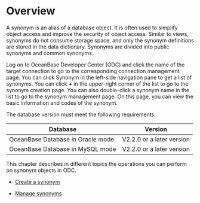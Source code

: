 Overview 
=============================

A synonym is an alias of a database object. It is often used to simplify object access and improve the security of object access. Similar to views, synonyms do not consume storage space, and only the synonym definitions are stored in the data dictionary. Synonyms are divided into public synonyms and common synonyms. 

Log on to OceanBase Developer Center (ODC) and click the name of the target connection to go to the corresponding connection management page. You can click Synonym in the left-side navigation pane to get a list of synonyms. You can click **+** in the upper-right corner of the list to go to the synonym creation page. You can also double-click a synonym name in the list to go to the synonym management page. On this page, you can view the basic information and codes of the synonym. 

The database version must meet the following requirements:


|             Database              |          Version          |
|-----------------------------------|---------------------------|
| OceanBase Database in Oracle mode | V2.2.0 or a later version |
| OceanBase Database in MySQL mode  | V2.2.0 or a later version |



This chapter describes in different topics the operations you can perform on synonym objects in ODC.

* [Create a synonym](/zh-CN/7.client-odc-user-guide/10.client-odc-database-objects/9.client-odc-synonym-objects/2.client-odc-create-a-synonym.md)

  

* [Manage synonyms](/zh-CN/7.client-odc-user-guide/10.client-odc-database-objects/9.client-odc-synonym-objects/3.client-odc-manage-synonyms.md)

  



